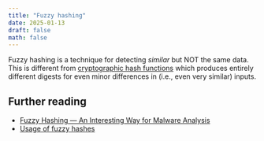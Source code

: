 ```yaml
---
title: "Fuzzy hashing"
date: 2025-01-13
draft: false
math: false
---
```


Fuzzy hashing is a technique for detecting *similar* but NOT the same
data. This is different from [cryptographic hash functions](/hash-functions)
which produces entirely different digests
for even minor differences in (i.e., even very similar) inputs.

## Further reading

- [Fuzzy Hashing — An Interesting Way for Malware Analysis](https://jieliau.medium.com/fuzzy-hashing-an-interesting-way-for-malware-analysis-99bd5091d285)
- [Usage of fuzzy hashes](https://rspamd.com/doc/tutorials/fuzzy_storage.html)
